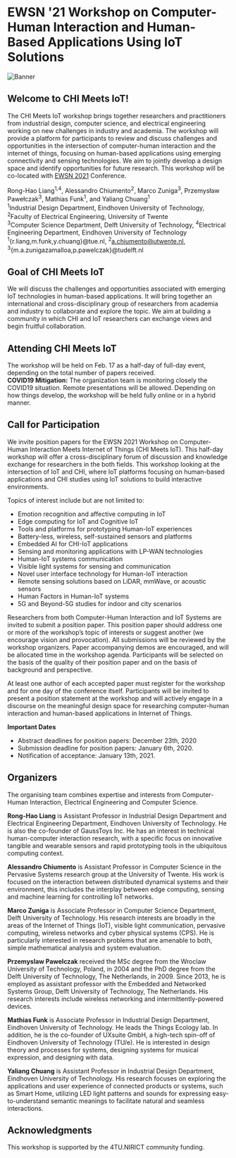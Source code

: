 # EWSN '21 Workshop on Computer-Human Interaction and Human-Based Applications Using IoT Solutions

![Banner](IoT.jpeg)

## Welcome to CHI Meets IoT!
The CHI Meets IoT workshop brings together researchers and practitioners from industrial design, computer science, and electrical engineering working on new challenges in industry and academia. The workshop will provide a platform for participants to review and discuss challenges and opportunities in the intersection of computer-human interaction and the internet of things, focusing on human-based applications using emerging connectivity and sensing technologies. We aim to jointly develop a design space and identify opportunities for future research. This workshop will be co-located with [EWSN 2021](https://ewsn2021.ewi.tudelft.nl/) Conference.

Rong-Hao Liang<sup>1,4</sup>, Alessandro Chiumento<sup>2</sup>, Marco Zuniga<sup>3</sup>, Przemysław Pawełczak<sup>3</sup>, Mathias Funk<sup>1</sup>, and Yaliang Chuang<sup>1</sup>\
<sup>1</sup>Industrial Design Department, Eindhoven University of Technology, <sup>2</sup>Faculty of Electrical Engineering, University of Twente\
<sup>3</sup>Computer Science Department, Delft University of Technology, <sup>4</sup>Electrical Engineering Department, Eindhoven University of Technology\
<sup>1</sup>{r.liang,m.funk,y.chuang}@tue.nl, <sup>2</sup>a.chiumento@utwente.nl, <sup>3</sup>{m.a.zunigazamalloa,p.pawelczak}@tudelft.nl

## Goal of CHI Meets IoT
We will discuss the challenges and opportunities associated with emerging IoT technologies in human-based applications. It will bring together an international and cross-disciplinary group of researchers from academia and industry to collaborate and explore the topic. We aim at building a community in which CHI and IoT researchers can exchange views and begin fruitful collaboration.

## Attending CHI Meets IoT
The workshop will be held on Feb. 17 as a half-day of full-day event, depending on the total number of papers received.\
**COVID19 Mitigation:** The organization team is monitoring closely the COVID19 situation. Remote presentations will be allowed. 
Depending on how things develop, the workshop will be held fully online or in a hybrid manner.

## Call for Participation
We invite position papers for the EWSN 2021 Workshop on Computer-Human Interaction Meets Internet of Things (CHI Meets IoT). This half-day workshop will offer a cross-disciplinary forum of discussion and knowledge exchange for researchers in the both fields. This workshop looking at the intersection of IoT and CHI, where IoT platforms focusing on human-based applications and CHI studies using IoT solutions to build interactive environments.  

Topics of interest include but are not limited to: 
- Emotion recognition and affective computing in IoT 
- Edge computing for IoT and Cognitive IoT
- Tools and platforms for prototyping Human-IoT experiences
- Battery-less, wireless, self-sustained sensors and platforms
- Embedded AI for CHI-IoT applications  
- Sensing and monitoring applications with LP-WAN technologies  
- Human-IoT systems communication
- Visible light systems for sensing and communication
- Novel user interface technology for Human-IoT interaction
- Remote sensing solutions based on LiDAR, mmWave, or acoustic sensors  
- Human Factors in Human-IoT systems  
- 5G and Beyond-5G studies for indoor and city scenarios 

Researchers from both Computer-Human Interaction and IoT Systems are invited to submit a position paper. This position paper should address one or more of the workshop’s topic of interests or suggest another (we encourage vision and provocation). All submissions will be reviewed by the workshop organizers. Paper accompanying demos are encouraged, and will be allocated time in the workshop agenda. Participants will be selected on the basis of the quality of their position paper and on the basis of background and perspective.  

At least one author of each accepted paper must register for the workshop and for one day of the conference itself. Participants will be invited to present a position statement at the workshop and will actively engage in a discourse on the meaningful design space for researching computer-human interaction and human-based applications in Internet of Things.

**Important Dates**
- Abstract deadlines for position papers: December 23th, 2020
- Submission deadline for position papers: January 6th, 2020. 
- Notification of acceptance: January 13th, 2021.

## Organizers
The organising team combines expertise and interests from Computer-Human Interaction, Electrical Engineering and Computer Science. 

**Rong-Hao Liang** is Assistant Professor in Industrial Design Department and Electrical Engineering Department, Eindhoven University of Technology. He is also the co-founder of GaussToys Inc. He has an interest in technical human-computer interaction research, with a specific focus on innovative tangible and wearable sensors and rapid prototyping tools in the ubiquitous computing context.

**Alessandro Chiumento** is Assistant Professor in Computer Science in the Pervasive Systems research group at the University of Twente. His work is focused on the interaction between distributed dynamical systems and their environment, this includes the interplay between edge computing, sensing and machine learning for controlling IoT networks. 

**Marco Zuniga** is Associate Professor in Computer Science Department, Delft University of Technology. His research interests are broadly in the areas of the Internet of Things (IoT), visible light communication, pervasive computing, wireless networks and cyber physical systems (CPS). He is particularly interested in research problems that are amenable to both, simple mathematical analysis and system evaluation.

**Przemyslaw Pawelczak** received the MSc degree from the Wroclaw University of Technology, Poland, in 2004 and the PhD degree from the Delft University of Technology, The Netherlands, in 2009. Since 2013, he is employed as assistant professor with the Embedded and Networked Systems Group, Delft University of Technology, The Netherlands. His research interests include wireless networking and intermittently-powered devices.

**Mathias Funk** is Associate Professor in Industrial Design Department, Eindhoven University of Technology. He leads the Things Ecology lab. In addition, he is the co-founder of UXsuite GmbH, a high-tech spin-off of Eindhoven University of Technology (TU/e). He is interested in design theory and processes for systems, designing systems for musical expression, and designing with data.  

**Yaliang Chuang** is Assistant Professor in Industrial Design Department, Eindhoven University of Technology. His research focuses on exploring the applications and user experience of connected products or systems, such as Smart Home, utilizing LED light patterns and sounds for expressing easy-to-understand semantic meanings to facilitate natural and seamless interactions. 

## Acknowledgments
This workshop is supported by the 4TU.NIRICT community funding.

